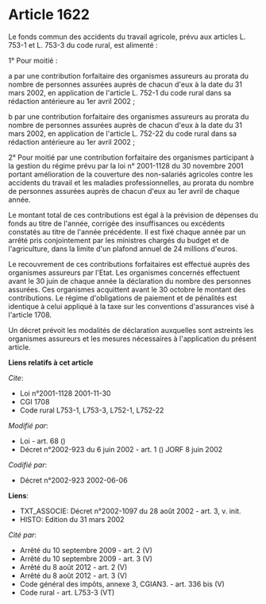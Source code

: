 # Article 1622

Le fonds commun des accidents du travail agricole, prévu aux articles L. 753-1 et L. 753-3 du code rural, est alimenté :

1° Pour moitié :

a par une contribution forfaitaire des organismes assureurs au prorata du nombre de personnes assurées auprès de chacun d'eux
à la date du 31 mars 2002, en application de l'article L. 752-1 du code rural dans sa rédaction antérieure au 1er avril
2002 ;

b par une contribution forfaitaire des organismes assureurs au prorata du nombre de personnes assurées auprès de chacun d'eux
à la date du 31 mars 2002, en application de l'article L. 752-22 du code rural dans sa rédaction antérieure au 1er avril
2002 ;

2° Pour moitié par une contribution forfaitaire des organismes participant à la gestion du régime prévu par la loi n°
2001-1128 du 30 novembre 2001 portant amélioration de la couverture des non-salariés agricoles contre les accidents du
travail et les maladies professionnelles, au prorata du nombre de personnes assurées auprès de chacun d'eux au 1er avril de
chaque année.

Le montant total de ces contributions est égal à la prévision de dépenses du fonds au titre de l'année, corrigée des
insuffisances ou excédents constatés au titre de l'année précédente. Il est fixé chaque année par un arrêté pris
conjointement par les ministres chargés du budget et de l'agriculture, dans la limite d'un plafond annuel de 24 millions
d'euros.

Le recouvrement de ces contributions forfaitaires est effectué auprès des organismes assureurs par l'Etat. Les organismes
concernés effectuent avant le 30 juin de chaque année la déclaration du nombre des personnes assurées. Ces organismes
acquittent avant le 30 octobre le montant des contributions. Le régime d'obligations de paiement et de pénalités est
identique à celui appliqué à la taxe sur les conventions d'assurances visé à l'article 1708.

Un décret prévoit les modalités de déclaration auxquelles sont astreints les organismes assureurs et les mesures nécessaires
à l'application du présent article.

**Liens relatifs à cet article**

_Cite_:

  - Loi n°2001-1128 2001-11-30
  - CGI 1708
  - Code rural L753-1, L753-3, L752-1, L752-22

_Modifié par_:

  - Loi - art. 68 ()
  - Décret n°2002-923 du 6 juin 2002 - art. 1 () JORF 8 juin 2002

_Codifié par_:

  - Décret n°2002-923 2002-06-06

**Liens**:

  - TXT_ASSOCIE: Décret n°2002-1097 du 28 août 2002 - art. 3, v. init.
  - HISTO: Edition du 31 mars 2002

_Cité par_:

  - Arrêté du 10 septembre 2009 - art. 2 (V)
  - Arrêté du 10 septembre 2009 - art. 3 (V)
  - Arrêté du 8 août 2012 - art. 2 (V)
  - Arrêté du 8 août 2012 - art. 3 (V)
  - Code général des impôts, annexe 3, CGIAN3. - art. 336 bis (V)
  - Code rural - art. L753-3 (VT)
